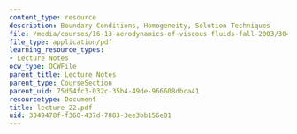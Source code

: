 ```yaml
---
content_type: resource
description: Boundary Conditions, Homogeneity, Solution Techniques
file: /media/courses/16-13-aerodynamics-of-viscous-fluids-fall-2003/3049478ff360437d78833ee3bb156e01_lecture_22.pdf
file_type: application/pdf
learning_resource_types:
- Lecture Notes
ocw_type: OCWFile
parent_title: Lecture Notes
parent_type: CourseSection
parent_uid: 75d54fc3-032c-35b4-49de-966608dbca41
resourcetype: Document
title: lecture_22.pdf
uid: 3049478f-f360-437d-7883-3ee3bb156e01
---
```

